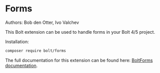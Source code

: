 # Forms

Authors: Bob den Otter, Ivo Valchev

This Bolt extension can be used to handle forms in your Bolt 4/5 project.

Installation:

```bash
composer require bolt/forms
```

The full documentation for this extension can be found here:
[BoltForms documentation](https://bolt.github.io/forms/).
